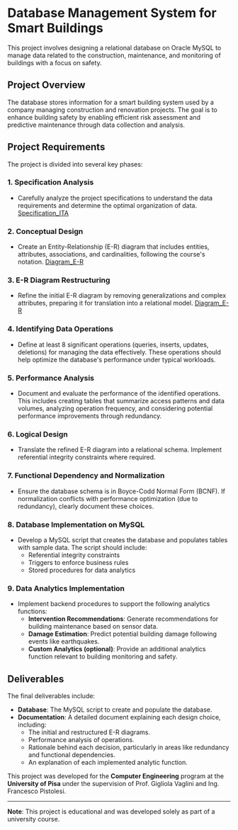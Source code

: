 # Database Management System for Smart Buildings

This project involves designing a relational database on Oracle MySQL to manage data related to the construction, maintenance, and monitoring of buildings with a focus on safety.

## Project Overview

The database stores information for a smart building system used by a company managing construction and renovation projects. The goal is to enhance building safety by enabling efficient risk assessment and predictive maintenance through data collection and analysis.

## Project Requirements

The project is divided into several key phases:

### 1. Specification Analysis
   - Carefully analyze the project specifications to understand the data requirements and determine the optimal organization of data. [Specification_ITA](Project/Progetto_Basi_di_dati_2022.pdf)

### 2. Conceptual Design
   - Create an Entity-Relationship (E-R) diagram that includes entities, attributes, associations, and cardinalities, following the course's notation. [Diagram_E-R](Project/E-R_non_ristrutturato.pdf)

### 3. E-R Diagram Restructuring
   - Refine the initial E-R diagram by removing generalizations and complex attributes, preparing it for translation into a relational model. [Diagram_E-R](Project/E-R_ristrutturato.pdf)

### 4. Identifying Data Operations
   - Define at least 8 significant operations (queries, inserts, updates, deletions) for managing the data effectively. These operations should help optimize the database's performance under typical workloads.

### 5. Performance Analysis
   - Document and evaluate the performance of the identified operations. This includes creating tables that summarize access patterns and data volumes, analyzing operation frequency, and considering potential performance improvements through redundancy.

### 6. Logical Design
   - Translate the refined E-R diagram into a relational schema. Implement referential integrity constraints where required.

### 7. Functional Dependency and Normalization
   - Ensure the database schema is in Boyce-Codd Normal Form (BCNF). If normalization conflicts with performance optimization (due to redundancy), clearly document these choices.

### 8. Database Implementation on MySQL
   - Develop a MySQL script that creates the database and populates tables with sample data. The script should include:
      - Referential integrity constraints
      - Triggers to enforce business rules
      - Stored procedures for data analytics

### 9. Data Analytics Implementation
   - Implement backend procedures to support the following analytics functions:
      - **Intervention Recommendations**: Generate recommendations for building maintenance based on sensor data.
      - **Damage Estimation**: Predict potential building damage following events like earthquakes.
      - **Custom Analytics (optional)**: Provide an additional analytics function relevant to building monitoring and safety.

## Deliverables

The final deliverables include:
- **Database**: The MySQL script to create and populate the database.
- **Documentation**: A detailed document explaining each design choice, including:
   - The initial and restructured E-R diagrams.
   - Performance analysis of operations.
   - Rationale behind each decision, particularly in areas like redundancy and functional dependencies.
   - An explanation of each implemented analytic function.


This project was developed for the **Computer Engineering** program at the **University of Pisa** under the supervision of Prof. Gigliola Vaglini and Ing. Francesco Pistolesi.

---

**Note**: This project is educational and was developed solely as part of a university course.
